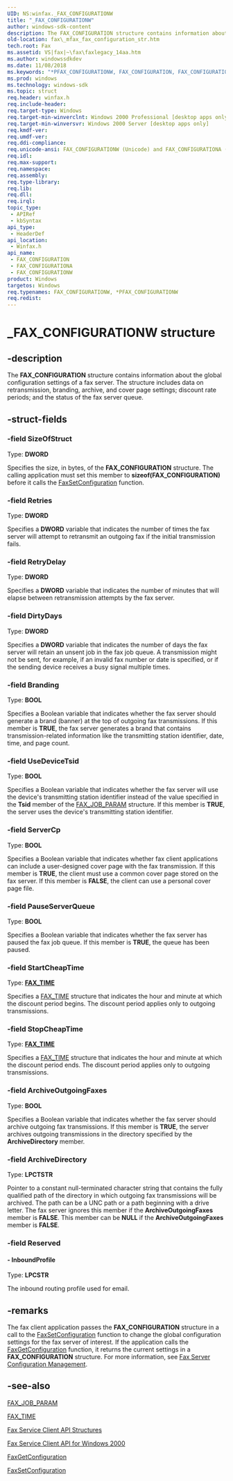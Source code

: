 ```yaml
---
UID: NS:winfax._FAX_CONFIGURATIONW
title: "_FAX_CONFIGURATIONW"
author: windows-sdk-content
description: The FAX_CONFIGURATION structure contains information about the global configuration settings of a fax server.
old-location: fax\_mfax_fax_configuration_str.htm
tech.root: Fax
ms.assetid: VS|fax|~\fax\faxlegacy_14aa.htm
ms.author: windowssdkdev
ms.date: 11/08/2018
ms.keywords: "*PFAX_CONFIGURATIONW, FAX_CONFIGURATION, FAX_CONFIGURATION structure [Fax Service], FAX_CONFIGURATIONA, FAX_CONFIGURATIONW, PFAX_CONFIGURATION, PFAX_CONFIGURATION structure pointer [Fax Service], _FAX_CONFIGURATIONW, _mfax_fax_configuration_str, fax._mfax_fax_configuration_str, winfax/FAX_CONFIGURATION, winfax/FAX_CONFIGURATIONA, winfax/FAX_CONFIGURATIONW, winfax/PFAX_CONFIGURATION"
ms.prod: windows
ms.technology: windows-sdk
ms.topic: struct
req.header: winfax.h
req.include-header: 
req.target-type: Windows
req.target-min-winverclnt: Windows 2000 Professional [desktop apps only]
req.target-min-winversvr: Windows 2000 Server [desktop apps only]
req.kmdf-ver: 
req.umdf-ver: 
req.ddi-compliance: 
req.unicode-ansi: FAX_CONFIGURATIONW (Unicode) and FAX_CONFIGURATIONA (ANSI)
req.idl: 
req.max-support: 
req.namespace: 
req.assembly: 
req.type-library: 
req.lib: 
req.dll: 
req.irql: 
topic_type:
 - APIRef
 - kbSyntax
api_type:
 - HeaderDef
api_location:
 - Winfax.h
api_name:
 - FAX_CONFIGURATION
 - FAX_CONFIGURATIONA
 - FAX_CONFIGURATIONW
product: Windows
targetos: Windows
req.typenames: FAX_CONFIGURATIONW, *PFAX_CONFIGURATIONW
req.redist: 
---
```


# _FAX_CONFIGURATIONW structure


## -description


The <b>FAX_CONFIGURATION</b> structure contains information about the global configuration settings of a fax server. The structure includes data on retransmission, branding, archive, and cover page settings; discount rate periods; and the status of the fax server queue.


## -struct-fields




### -field SizeOfStruct

Type: <b>DWORD</b>

Specifies the size, in bytes, of the <b>FAX_CONFIGURATION</b> structure. The calling application must set this member to <b>sizeof(FAX_CONFIGURATION)</b> before it calls the <a href="https://msdn.microsoft.com/en-us/library/ms692787(v=VS.85).aspx">FaxSetConfiguration</a> function.


### -field Retries

Type: <b>DWORD</b>

Specifies a <b>DWORD</b> variable that indicates the number of times the fax server will attempt to retransmit an outgoing fax if the initial transmission fails.


### -field RetryDelay

Type: <b>DWORD</b>

Specifies a <b>DWORD</b> variable that indicates the number of minutes that will elapse between retransmission attempts by the fax server.


### -field DirtyDays

Type: <b>DWORD</b>

Specifies a <b>DWORD</b> variable that indicates the number of days the fax server will retain an unsent job in the fax job queue. A transmission might not be sent, for example, if an invalid fax number or date is specified, or if the sending device receives a busy signal multiple times.


### -field Branding

Type: <b>BOOL</b>

Specifies a Boolean variable that indicates whether the fax server should generate a brand (banner) at the top of outgoing fax transmissions. If this member is <b>TRUE</b>, the fax server generates a brand that contains transmission-related information like the transmitting station identifier, date, time, and page count.


### -field UseDeviceTsid

Type: <b>BOOL</b>

Specifies a Boolean variable that indicates whether the fax server will use the device's transmitting station identifier instead of the value specified in the <b>Tsid</b> member of the <a href="https://msdn.microsoft.com/en-us/library/ms691278(v=VS.85).aspx">FAX_JOB_PARAM</a> structure. If this member is <b>TRUE</b>, the server uses the device's transmitting station identifier.


### -field ServerCp

Type: <b>BOOL</b>

Specifies a Boolean variable that indicates whether fax client applications can include a user-designed cover page with the fax transmission. If this member is <b>TRUE</b>, the client must use a common cover page stored on the fax server. If this member is <b>FALSE</b>, the client can use a personal cover page file.


### -field PauseServerQueue

Type: <b>BOOL</b>

Specifies a Boolean variable that indicates whether the fax server has paused the fax job queue. If this member is <b>TRUE</b>, the queue has been paused.


### -field StartCheapTime

Type: <b><a href="https://msdn.microsoft.com/en-us/library/ms691289(v=VS.85).aspx">FAX_TIME</a></b>

Specifies a <a href="https://msdn.microsoft.com/en-us/library/ms691289(v=VS.85).aspx">FAX_TIME</a> structure that indicates the hour and minute at which the discount period begins. The discount period applies only to outgoing transmissions.


### -field StopCheapTime

Type: <b><a href="https://msdn.microsoft.com/en-us/library/ms691289(v=VS.85).aspx">FAX_TIME</a></b>

Specifies a <a href="https://msdn.microsoft.com/en-us/library/ms691289(v=VS.85).aspx">FAX_TIME</a> structure that indicates the hour and minute at which the discount period ends. The discount period applies only to outgoing transmissions.


### -field ArchiveOutgoingFaxes

Type: <b>BOOL</b>

Specifies a Boolean variable that indicates whether the fax server should archive outgoing fax transmissions. If this member is <b>TRUE</b>, the server archives outgoing transmissions in the directory specified by the <b>ArchiveDirectory</b> member.


### -field ArchiveDirectory

Type: <b>LPCTSTR</b>

Pointer to a constant null-terminated character string that contains the fully qualified path of the directory in which outgoing fax transmissions will be archived. The path can be a UNC path or a path beginning with a drive letter. The fax server ignores this member if the <b>ArchiveOutgoingFaxes</b> member is <b>FALSE</b>. This member can be <b>NULL</b> if the <b>ArchiveOutgoingFaxes</b> member is <b>FALSE</b>.


### -field Reserved

 




#### - InboundProfile

Type: <b>LPCSTR</b>

The inbound routing profile used for email.


## -remarks



The fax client application passes the <b>FAX_CONFIGURATION</b> structure in a call to the <a href="https://msdn.microsoft.com/en-us/library/ms692787(v=VS.85).aspx">FaxSetConfiguration</a> function to change the global configuration settings for the fax server of interest. If the application calls the <a href="https://msdn.microsoft.com/en-us/library/ms692282(v=VS.85).aspx">FaxGetConfiguration</a> function, it returns the current settings in a <b>FAX_CONFIGURATION</b> structure. For more information, see <a href="https://msdn.microsoft.com/en-us/library/ms691849(v=VS.85).aspx">Fax Server Configuration Management</a>.




## -see-also




<a href="https://msdn.microsoft.com/en-us/library/ms691278(v=VS.85).aspx">FAX_JOB_PARAM</a>



<a href="https://msdn.microsoft.com/en-us/library/ms691289(v=VS.85).aspx">FAX_TIME</a>



<a href="https://msdn.microsoft.com/en-us/library/ms691952(v=VS.85).aspx">Fax Service Client API Structures</a>



<a href="https://msdn.microsoft.com/en-us/library/ms692829(v=VS.85).aspx">Fax Service Client API for Windows 2000</a>



<a href="https://msdn.microsoft.com/en-us/library/ms692282(v=VS.85).aspx">FaxGetConfiguration</a>



<a href="https://msdn.microsoft.com/en-us/library/ms692787(v=VS.85).aspx">FaxSetConfiguration</a>
 

 

